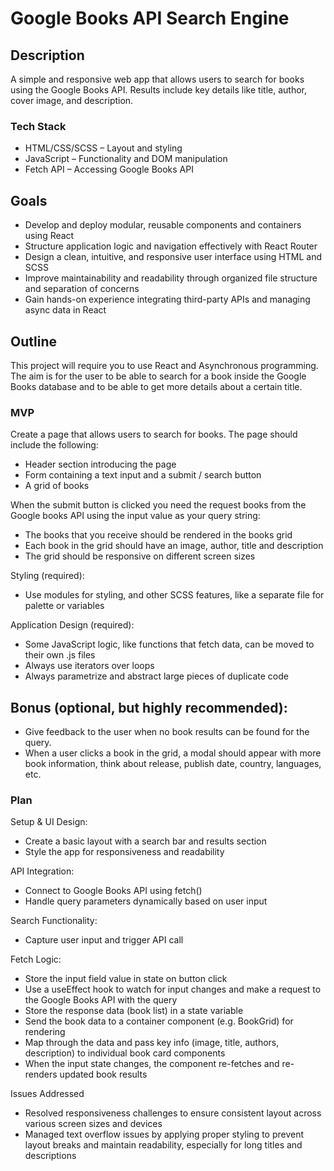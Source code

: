 # Google Books API Search Engine

## Description

A simple and responsive web app that allows users to search for books using the Google Books API. Results include key details like title, author, cover image, and description.

### Tech Stack

- HTML/CSS/SCSS – Layout and styling
- JavaScript – Functionality and DOM manipulation
- Fetch API – Accessing Google Books API

## Goals

- Develop and deploy modular, reusable components and containers using React
- Structure application logic and navigation effectively with React Router
- Design a clean, intuitive, and responsive user interface using HTML and SCSS
- Improve maintainability and readability through organized file structure and separation of concerns
- Gain hands-on experience integrating third-party APIs and managing async data in React

## Outline

This project will require you to use React and Asynchronous programming.
The aim is for the user to be able to search for a book inside the Google Books database and to be able to get more details about a certain title.

### MVP

Create a page that allows users to search for books. The page should include the following:

- Header section introducing the page
- Form containing a text input and a submit / search button
- A grid of books

When the submit button is clicked you need the request books from the Google books API using the input value as your query string:

- The books that you receive should be rendered in the books grid
- Each book in the grid should have an image, author, title and description
- The grid should be responsive on different screen sizes

Styling (required):

- Use modules for styling, and other SCSS features, like a separate file for palette or variables

Application Design (required):

- Some JavaScript logic, like functions that fetch data, can be moved to their own .js files
- Always use iterators over loops
- Always parametrize and abstract large pieces of duplicate code

## Bonus (optional, but highly recommended):

- Give feedback to the user when no book results can be found for the query.
- When a user clicks a book in the grid, a modal should appear with more book information, think about release, publish date, country, languages, etc.

### Plan

Setup & UI Design:

- Create a basic layout with a search bar and results section
- Style the app for responsiveness and readability

API Integration:

- Connect to Google Books API using fetch()
- Handle query parameters dynamically based on user input

Search Functionality:

- Capture user input and trigger API call

Fetch Logic:

- Store the input field value in state on button click
- Use a useEffect hook to watch for input changes and make a request to the Google Books API with the query
- Store the response data (book list) in a state variable
- Send the book data to a container component (e.g. BookGrid) for rendering
- Map through the data and pass key info (image, title, authors, description) to individual book card components
- When the input state changes, the component re-fetches and re-renders updated book results

Issues Addressed

- Resolved responsiveness challenges to ensure consistent layout across various screen sizes and devices
- Managed text overflow issues by applying proper styling to prevent layout breaks and maintain readability, especially for long titles and descriptions
